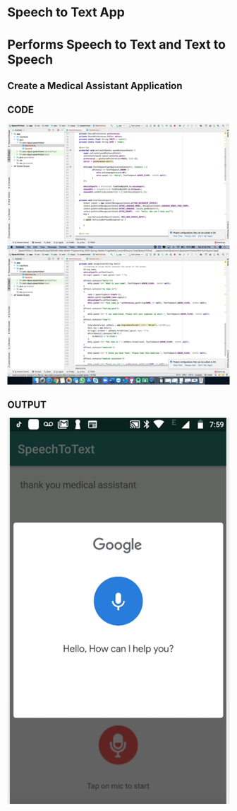 # Speech to Text App
# **Performs Speech to Text and Text to Speech**
## **Create a Medical Assistant Application**
## **CODE**
![](https://github.com/tanvijain13/CSEE490-Web-Mobile-Programming-2020-Spring-/blob/master/Mobile%20Prog/Mobile_Lesson6/Documentation/Screen%20Shot%202020-05-02%20at%209.20.28%20PM.png)
![](https://github.com/tanvijain13/CSEE490-Web-Mobile-Programming-2020-Spring-/blob/master/Mobile%20Prog/Mobile_Lesson6/Documentation/Screen%20Shot%202020-05-02%20at%209.20.35%20PM.png)
## **OUTPUT**
![](https://github.com/tanvijain13/CSEE490-Web-Mobile-Programming-2020-Spring-/blob/master/Mobile%20Prog/Mobile_Lesson6/Documentation/Screen%20Shot%202020-05-02%20at%209.22.53%20PM.png) 
